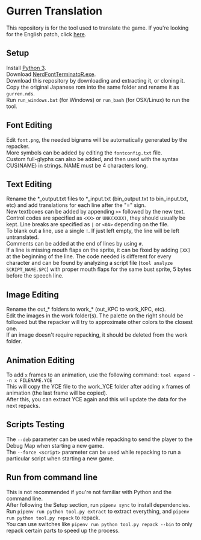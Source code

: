 # Gurren Translation
This repository is for the tool used to translate the game. If you're looking for the English patch, click [here](https://agtteam.net/gurren).  
## Setup
Install [Python 3](https://www.python.org/downloads/).  
Download [NerdFontTerminatoR.exe](https://github.com/pleonex/NerdFontTerminatoR/releases).  
Download this repository by downloading and extracting it, or cloning it.  
Copy the original Japanese rom into the same folder and rename it as `gurren.nds`.  
Run `run_windows.bat` (for Windows) or `run_bash` (for OSX/Linux) to run the tool.  
## Font Editing
Edit `font.png`, the needed bigrams will be automatically generated by the repacker.  
More symbols can be added by editing the `fontconfig.txt` file.  
Custom full-glyphs can also be added, and then used with the syntax CUS(NAME) in strings. NAME must be 4 characters long.  
## Text Editing
Rename the \*\_output.txt files to \*\_input.txt (bin_output.txt to bin_input.txt, etc) and add translations for each line after the "=" sign.  
New textboxes can be added by appending `>>` followed by the new text.  
Control codes are specified as `<XX>` or `UNK(XXXX)`, they should usually be kept. Line breaks are specified as `|` or `<0A>` depending on the file.  
To blank out a line, use a single `!`. If just left empty, the line will be left untranslated.  
Comments can be added at the end of lines by using `#`.  
If a line is missing mouth flaps on the sprite, it can be fixed by adding `[XX]` at the beginning of the line. The code needed is different for every character and can be found by analyzing a script file (`tool analyze SCRIPT_NAME.SPC`) with proper mouth flaps for the same bust sprite, 5 bytes before the speech line.  
## Image Editing
Rename the out\_\* folders to work\_\* (out_KPC to work_KPC, etc).  
Edit the images in the work folder(s). The palette on the right should be followed but the repacker will try to approximate other colors to the closest one.  
If an image doesn't require repacking, it should be deleted from the work folder.  
## Animation Editing
To add `x` frames to an animation, use the following command:
`tool expand --n x FILENAME.YCE`  
This will copy the YCE file to the work_YCE folder after adding x frames of animation (the last frame will be copied).  
After this, you can extract YCE again and this will update the data for the next repacks.  
## Scripts Testing
The `--deb` parameter can be used while repacking to send the player to the Debug Map when starting a new game.  
The `--force <script>` parameter can be used while repacking to run a particular script when starting a new game.  
## Run from command line
This is not recommended if you're not familiar with Python and the command line.  
After following the Setup section, run `pipenv sync` to install dependencies.  
Run `pipenv run python tool.py extract` to extract everything, and `pipenv run python tool.py repack` to repack.  
You can use switches like `pipenv run python tool.py repack --bin` to only repack certain parts to speed up the process.  
